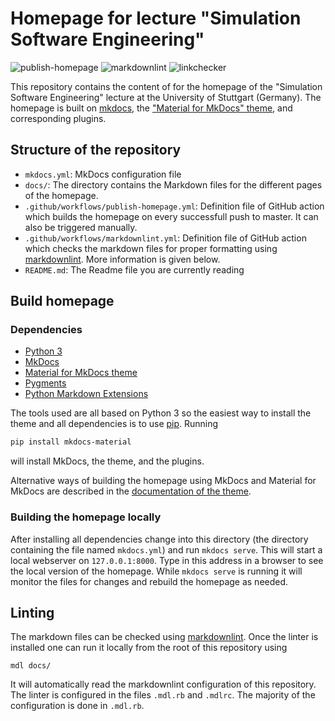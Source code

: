# Homepage for lecture "Simulation Software Engineering"

![publish-homepage](https://github.com/Simulation-Software-Engineering/homepage/actions/workflows/publish-homepage.yml/badge.svg)
![markdownlint](https://github.com/Simulation-Software-Engineering/homepage/actions/workflows/markdownlint.yml/badge.svg)
![linkchecker](https://github.com/Simulation-Software-Engineering/homepage/actions/workflows/linkchecker.yml/badge.svg)

This repository contains the content of for the homepage of the "Simulation Software Engineering" lecture at the University of Stuttgart (Germany). The homepage is built on [mkdocs](https://www.mkdocs.org), the ["Material for MkDocs" theme](https://squidfunk.github.io/mkdocs-material/), and corresponding plugins.


## Structure of the repository

- `mkdocs.yml`: MkDocs configuration file
- `docs/`: The directory contains the Markdown files for the different pages of the homepage.
- `.github/workflows/publish-homepage.yml`: Definition file of GitHub action which builds the homepage on every successfull push to master. It can also be triggered manually.
- `.github/workflows/markdownlint.yml`: Definition file of GitHub action which checks the markdown files for proper formatting using [markdownlint](https://github.com/markdownlint/markdownlint/). More information is given below.
- `README.md`: The Readme file you are currently reading

## Build homepage

### Dependencies

- [Python 3](https://www.python.org/)
- [MkDocs](https://www.mkdocs.org)
- [Material for MkDocs theme](https://squidfunk.github.io/mkdocs-material/)
- [Pygments](https://pygments.org/)
- [Python Markdown Extensions](https://facelessuser.github.io/pymdown-extensions/)

The tools used are all based on Python 3 so the easiest way to install the theme and all dependencies is to use [pip](https://pypi.org/project/pip/). Running

```bash
pip install mkdocs-material
```

will install MkDocs, the theme, and the plugins.

Alternative ways of building the homepage using MkDocs and Material for MkDocs are described in the [documentation of the theme](https://squidfunk.github.io/mkdocs-material/getting-started/).

### Building the homepage locally

After installing all dependencies change into this directory (the directory containing the file named `mkdocs.yml`) and run `mkdocs serve`. This will start a local webserver on `127.0.0.1:8000`. Type in this address in a browser to see the local version of the homepage. While `mkdocs serve` is running it will monitor the files for changes and rebuild the homepage as needed.

## Linting

The markdown files can be checked using [markdownlint](https://github.com/markdownlint/markdownlint/). Once the linter is installed one can run it locally from the root of this repository using

```
mdl docs/
```

It will automatically read the markdownlint configuration of this repository. The linter is configured in the files `.mdl.rb` and `.mdlrc`. The majority of the configuration is done in `.mdl.rb`.